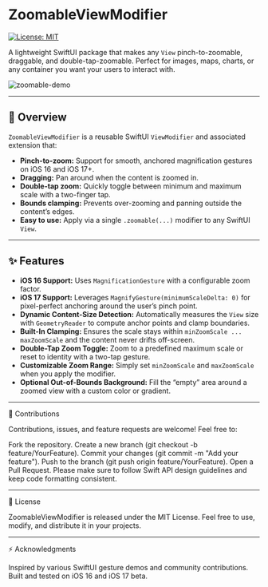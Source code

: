# ZoomableViewModifier

[![License: MIT](https://img.shields.io/badge/License-MIT-black.svg)](https://opensource.org/licenses/MIT)

A lightweight SwiftUI package that makes any `View` pinch-to-zoomable, draggable, and double-tap-zoomable. Perfect for images, maps, charts, or any container you want your users to interact with.

![zoomable-demo](https://github.com/user-attachments/assets/ca586a48-6be9-46bb-8113-e3dc129b16e9)

---

## 🚀 Overview

`ZoomableViewModifier` is a reusable SwiftUI `ViewModifier` and associated extension that:
- **Pinch-to-zoom:** Support for smooth, anchored magnification gestures on iOS 16 and iOS 17+.
- **Dragging:** Pan around when the content is zoomed in.
- **Double-tap zoom:** Quickly toggle between minimum and maximum scale with a two-finger tap.
- **Bounds clamping:** Prevents over-zooming and panning outside the content’s edges.
- **Easy to use:** Apply via a single `.zoomable(...)` modifier to any SwiftUI `View`.

---

## ✨ Features

- **iOS 16 Support:** Uses `MagnificationGesture` with a configurable zoom factor.
- **iOS 17 Support:** Leverages `MagnifyGesture(minimumScaleDelta: 0)` for pixel-perfect anchoring around the user’s pinch point.
- **Dynamic Content-Size Detection:** Automatically measures the `View` size with `GeometryReader` to compute anchor points and clamp boundaries.
- **Built-In Clamping:** Ensures the scale stays within `minZoomScale ... maxZoomScale` and the content never drifts off-screen.
- **Double-Tap Zoom Toggle:** Zoom to a predefined maximum scale or reset to identity with a two-tap gesture.
- **Customizable Zoom Range:** Simply set `minZoomScale` and `maxZoomScale` when you apply the modifier.
- **Optional Out-of-Bounds Background:** Fill the “empty” area around a zoomed view with a custom color or gradient.

---

🤝 Contributions

Contributions, issues, and feature requests are welcome! Feel free to:

Fork the repository.
Create a new branch (git checkout -b feature/YourFeature).
Commit your changes (git commit -m "Add your feature").
Push to the branch (git push origin feature/YourFeature).
Open a Pull Request.
Please make sure to follow Swift API design guidelines and keep code formatting consistent.

---

📝 License

ZoomableViewModifier is released under the MIT License.
Feel free to use, modify, and distribute it in your projects.

---

⚡️ Acknowledgments

Inspired by various SwiftUI gesture demos and community contributions.
Built and tested on iOS 16 and iOS 17 beta.
